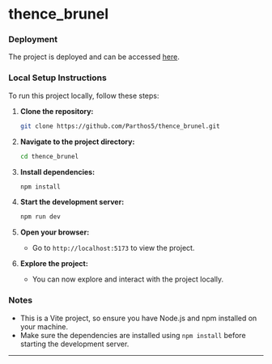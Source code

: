 # thence_brunel

### Deployment

The project is deployed and can be accessed [here](https://thencebrunel-f09ss459k-parthos5s-projects.vercel.app/).

### Local Setup Instructions

To run this project locally, follow these steps:

1. **Clone the repository:**
   ```bash
   git clone https://github.com/Parthos5/thence_brunel.git
   ```

2. **Navigate to the project directory:**
   ```bash
   cd thence_brunel
   ```

3. **Install dependencies:**
   ```bash
   npm install
   ```

4. **Start the development server:**
   ```bash
   npm run dev
   ```

5. **Open your browser:**
   - Go to `http://localhost:5173` to view the project.

6. **Explore the project:**
   - You can now explore and interact with the project locally.

### Notes

- This is a Vite project, so ensure you have Node.js and npm installed on your machine.
- Make sure the dependencies are installed using `npm install` before starting the development server.

---
